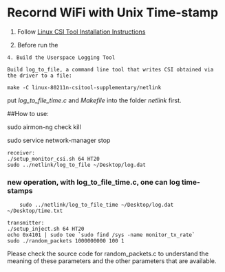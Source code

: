 # Recornd WiFi with Unix Time-stamp 

1. Follow [Linux CSI Tool Installation Instructions](http://dhalperi.github.io/linux-80211n-csitool/installation.html)

2. Before run the 
```
4. Build the Userspace Logging Tool

Build log_to_file, a command line tool that writes CSI obtained via the driver to a file:

make -C linux-80211n-csitool-supplementary/netlink
```
put *log_to_file_time.c* and *Makefile* into the folder *netlink* first.




##How to use:
    
> 
sudo airmon-ng check kill

sudo service network-manager stop


    receiver:
	./setup_monitor_csi.sh 64 HT20
	sudo ../netlink/log_to_file ~/Desktop/log.dat	
   ### new operation, with log_to_file_time.c, one can log time-stamps
        sudo ../netlink/log_to_file_time ~/Desktop/log.dat ~/Desktop/time.txt 

    transmitter:
	./setup_inject.sh 64 HT20
	echo 0x4101 | sudo tee `sudo find /sys -name monitor_tx_rate`
	sudo ./random_packets 1000000000 100 1

Please check the source code for random_packets.c to understand the meaning of
these parameters and the other parameters that are available.
